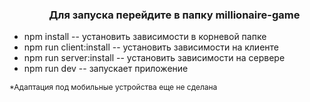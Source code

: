 [comment]: <> (<h3 style="text-align: center">Приложение можно просмотреть по ссылке указанной ниже</h3>)

[comment]: <> (<h1 style="text-align: center">http://millionaire-games.ru</h1>)
<ul>
<h3 style="text-align: center">Для запуска перейдите в папку millionaire-game</h3>
<li>
npm install -- установить зависимости в корневой папке
</li>
<li>
npm run client:install -- установить зависимости на клиенте
</li>
<li>
npm run server:install -- установить зависимости на сервере
</li>
<li>
npm run dev -- запускает приложение
</li>
</ul>

<p style="font-size: 12px">*Адаптация под мобильные устройства еще не сделана</p>